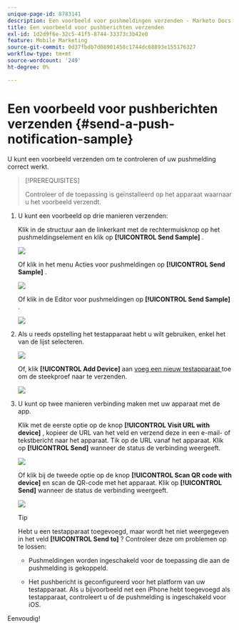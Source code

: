 ```yaml
---
unique-page-id: 8783141
description: Een voorbeeld voor pushmeldingen verzenden - Marketo Docs - Productdocumentatie
title: Een voorbeeld voor pushberichten verzenden
exl-id: 1d2d9f6e-32c5-41f5-8744-33373c3b42e0
feature: Mobile Marketing
source-git-commit: 0d37fbdb7d08901458c1744dc68893e155176327
workflow-type: tm+mt
source-wordcount: '249'
ht-degree: 0%

---
```


# Een voorbeeld voor pushberichten verzenden {#send-a-push-notification-sample}

U kunt een voorbeeld verzenden om te controleren of uw pushmelding correct werkt.

>[!PREREQUISITES]
>
>Controleer of de toepassing is geïnstalleerd op het apparaat waarnaar u het voorbeeld verzendt.

1. U kunt een voorbeeld op drie manieren verzenden:

   Klik in de structuur aan de linkerkant met de rechtermuisknop op het pushmeldingselement en klik op **[!UICONTROL Send Sample]** .

   ![](assets/image2015-7-13-11-3a26-3a15.png)

   Of klik in het menu Acties voor pushmeldingen op **[!UICONTROL Send Sample]** .

   ![](assets/image2015-7-13-11-3a28-3a37.png)

   Of klik in de Editor voor pushmeldingen op **[!UICONTROL Send Sample]** .

   ![](assets/image2015-7-20-13-3a29-3a3.png)

1. Als u reeds opstelling het testapparaat hebt u wilt gebruiken, enkel het van de lijst selecteren.

   ![](assets/image2015-7-29-8-3a25-3a17.png)

   Of, klik **[!UICONTROL Add Device]** aan [ voeg een nieuw testapparaat ](/help/marketo/product-docs/mobile-marketing/push-notifications/adding-a-new-test-device.md) toe om de steekproef naar te verzenden.

   ![](assets/image2015-7-13-11-3a34-3a21.png)

1. U kunt op twee manieren verbinding maken met uw apparaat met de app.

   Klik met de eerste optie op de knop **[!UICONTROL Visit URL with device]** , kopieer de URL van het veld en verzend deze in een e-mail- of tekstbericht naar het apparaat. Tik op de URL vanaf het apparaat. Klik op **[!UICONTROL Send]** wanneer de status de verbinding weergeeft.

   ![](assets/image2015-7-29-8-3a29-3a18.png)

   Of klik bij de tweede optie op de knop **[!UICONTROL Scan QR code with device]** en scan de QR-code met het apparaat. Klik op **[!UICONTROL Send]** wanneer de status de verbinding weergeeft.

   ![](assets/image2015-7-29-8-3a31-3a20.png)

   >[!TIP]
   >
   >Hebt u een testapparaat toegevoegd, maar wordt het niet weergegeven in het veld **[!UICONTROL Send to]** ? Controleer deze om problemen op te lossen:
   >
   >* Pushmeldingen worden ingeschakeld voor de toepassing die aan de pushmelding is gekoppeld.
   >
   >* Het pushbericht is geconfigureerd voor het platform van uw testapparaat. Als u bijvoorbeeld net een iPhone hebt toegevoegd als testapparaat, controleert u of de pushmelding is ingeschakeld voor iOS.

Eenvoudig!
